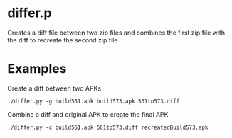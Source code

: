 differ.p
======

Creates a diff file between two zip files and combines the first zip file with the diff to recreate the second zip file


Examples
======
Create a diff between two APKs
```
./differ.py -g build561.apk build573.apk 561to573.diff
```

Combine a diff and original APK to create the final APK
```
./differ.py -c build561.apk 561to573.diff recreatedBuild573.apk
```
